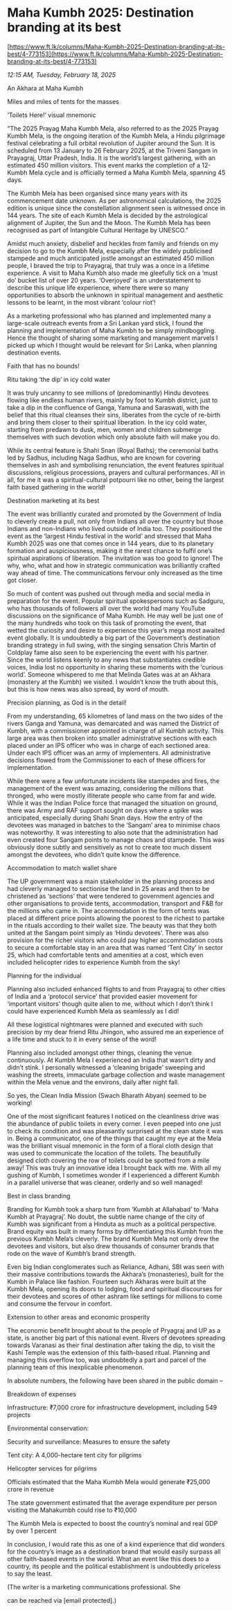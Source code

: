 # Maha Kumbh 2025:  Destination branding at its best

[https://www.ft.lk/columns/Maha-Kumbh-2025-Destination-branding-at-its-best/4-773153](https://www.ft.lk/columns/Maha-Kumbh-2025-Destination-branding-at-its-best/4-773153)

*12:15 AM, Tuesday, February 18, 2025*

An Akhara at Maha Kumbh

Miles and miles of tents for the masses

‘Toilets Here!’ visual mnemonic​

“The 2025 Prayag Maha Kumbh Mela, also referred to as the 2025 Prayag Kumbh Mela, is the ongoing iteration of the Kumbh Mela, a Hindu pilgrimage festival celebrating a full orbital revolution of Jupiter around the Sun. It is scheduled from 13 January to 26 February 2025, at the Triveni Sangam in Prayagraj, Uttar Pradesh, India. It is the world’s largest gathering, with an estimated 450 million visitors. This event marks the completion of a 12-Kumbh Mela cycle and is officially termed a Maha Kumbh Mela, spanning 45 days.

The Kumbh Mela has been organised since many years with its commencement date unknown. As per astronomical calculations, the 2025 edition is unique since the constellation alignment seen is witnessed once in 144 years. The site of each Kumbh Mela is decided by the astrological alignment of Jupiter, the Sun and the Moon. The Kumbh Mela has been recognised as part of Intangible Cultural Heritage by UNESCO.”

Amidst much anxiety, disbelief and heckles from family and friends on my decision to go to the Kumbh Mela, especially after the widely publicised stampede and much anticipated jostle amongst an estimated 450 million people, I braved the trip to Prayagraj, that truly was a once in a lifetime experience. A visit to Maha Kumbh also made me gleefully tick on a ‘must do’ bucket list of over 20 years. ‘Overjoyed’ is an understatement to describe this unique life experience, where there were so many opportunities to absorb the unknown in spiritual management and aesthetic lessons to be learnt, in the most vibrant ‘colour riot’!

As a marketing professional who has planned and implemented many a large-scale outreach events from a Sri Lankan yard stick, I found the planning and implementation of Maha Kumbh to be simply mindboggling. Hence the thought of sharing some marketing and management marvels I picked up which I thought would be relevant for Sri Lanka, when planning destination events.

Faith that has no bounds!

Ritu taking ‘the dip’ in icy cold water

It was truly uncanny to see millions of (predominantly) Hindu devotees flowing like endless human rivers, mainly by foot to Kumbh district, just to take a dip in the confluence of Ganga, Yamuna and Saraswati, with the belief that this ritual cleanses their sins, liberates from the cycle of re-birth and bring them closer to their spiritual liberation. In the icy cold water, starting from predawn to dusk, men, women and children submerge themselves with such devotion which only absolute faith will make you do.

While its central feature is Shahi Snan (Royal Baths); the ceremonial baths led by Sadhus, including Naga Sadhus, who are known for covering themselves in ash and symbolising renunciation, the event features spiritual discussions, religious processions, prayers and cultural performances. All in all, for me it was a spiritual-cultural potpourri like no other, being the largest faith based gathering in the world!

Destination marketing at its best

The event was brilliantly curated and promoted by the Government of India to cleverly create a pull, not only from Indians all over the country but those Indians and non-Indians who lived outside of India too. They positioned the event as the ‘largest Hindu festival in the world’ and stressed that Maha Kumbh 2025 was one that comes once in 144 years, due to its planetary formation and auspiciousness, making it the rarest chance to fulfil one’s spiritual aspirations of liberation. The invitation was too good to ignore! The why, who, what and how in strategic communication was brilliantly crafted way ahead of time. The communications fervour only increased as the time got closer.

So much of content was pushed out through media and social media in preparation for the event. Popular spiritual spokespersons such as Sadguru, who has thousands of followers all over the world had many YouTube discussions on the significance of Maha Kumbh. He may well be just one of the many hundreds who took on this task of promoting the event, that wetted the curiosity and desire to experience this year’s mega most awaited event globally. It is undoubtedly a big part of the Government’s destination branding strategy in full swing, with the singing sensation Chris Martin of Coldplay fame also seen to be experiencing the event with his partner. Since the world listens keenly to any news that substantiates credible voices, India lost no opportunity in sharing these moments with the ‘curious world’. Someone whispered to me that Melinda Gates was at an Akhara (monastery at the Kumbh) we visited. I wouldn’t know the truth about this, but this is how news was also spread, by word of mouth.

Precision planning, as God is in the detail!

From my understanding, 65 kilometres of land mass on the two sides of the rivers Ganga and Yamuna, was demarcated and was named the District of Kumbh, with a commissioner appointed in charge of all Kumbh activity. This large area was then broken into smaller administrative sections with each placed under an IPS officer who was in charge of each sectioned area. Under each IPS officer was an army of implementers. All administrative decisions flowed from the Commissioner to each of these officers for implementation.

While there were a few unfortunate incidents like stampedes and fires, the management of the event was amazing, considering the millions that thronged, who were mostly illiterate people who came from far and wide. While it was the Indian Police force that managed the situation on ground, there was Army and RAF support sought on days where a spike was anticipated, especially during Shahi Snan days. How the entry of the devotees was managed in batches to the ‘Sangam’ area to minimise chaos was noteworthy. It was interesting to also note that the administration had even created four Sangam points to manage chaos and stampede. This was obviously done subtly and sensitively as not to create too much dissent amongst the devotees, who didn’t quite know the difference.

Accommodation to match wallet share

The UP government was a main stakeholder in the planning process and had cleverly managed to sectionise the land in 25 areas and then to be christened as ‘sections’ that were tendered to government agencies and other organisations to provide tents, accommodation, transport and F&B for the millions who came in. The accommodation in the form of tents was placed at different price points allowing the poorest to the richest to partake in the rituals according to their wallet size. The beauty was that they both united at the Sangam point simply as ‘Hindu devotees’. There was also provision for the richer visitors who could pay higher accommodation costs to secure a comfortable stay in an area that was named ‘Tent City’ in sector 25, which had comfortable tents and amenities at a cost, which even included helicopter rides to experience Kumbh from the sky!

Planning for the individual

Planning also included enhanced flights to and from Prayagraj to other cities of India and a ‘protocol service’ that provided easier movement for ‘important visitors’ though quite alien to me, without which I don’t think I could have experienced Kumbh Mela as seamlessly as I did!

All these logistical nightmares were planned and executed with such precision by my dear friend Ritu Jhingon, who assured me an experience of a life time and stuck to it in every sense of the word!

Planning also included amongst other things, cleaning the venue continuously. At Kumbh Mela I experienced an India that wasn’t dirty and didn’t stink. I personally witnessed a ‘cleaning brigade’ sweeping and washing the streets, immaculate garbage collection and waste management within the Mela venue and the environs, daily after night fall.

So yes, the Clean India Mission (Swach Bharath Abyan) seemed to be working!

One of the most significant features I noticed on the cleanliness drive was the abundance of public toilets in every corner. I even peeped into one just to check its condition and was pleasantly surprised at the clean state it was in. Being a communicator, one of the things that caught my eye at the Mela was the brilliant visual mnemonic in the form of a floral cloth design that was used to communicate the location of the toilets. The beautifully designed cloth covering the row of toilets could be spotted from a mile away! This was truly an innovative idea I brought back with me. With all my gushing of Kumbh, I sometimes wonder if I experienced a different Kumbh in a parallel universe that was cleaner, orderly and so well managed!

Best in class branding

Branding for Kumbh took a sharp turn from ‘Kumbh at Allahabad’ to ‘Maha Kumbh at Prayagraj’. No doubt, the subtle name change of the city of Kumbh was significant from a Hinduta as much as a political perspective. Brand equity was built in many forms by differentiating this Kumbh from the previous Kumbh Mela’s cleverly. The brand Kumbh Mela not only drew the devotees and visitors, but also drew thousands of consumer brands that rode on the wave of Kumbh’s brand strength.

Even big Indian conglomerates such as Reliance, Adhani, SBI was seen with their massive contributions towards the Akhara’s (monasteries), built for the Kumbh in Palace like fashion. Fourteen such Akharas were built at the Kumbh Mela, opening its doors to lodging, food and spiritual discourses for their devotees and scores of other ashram like settings for millions to come and consume the fervour in comfort.

Extension to other areas and economic prosperity

The economic benefit brought about to the people of Pryagraj and UP as a state, is another big part of this national event. Rivers of devotees spreading towards Varanasi as their final destination after taking the dip, to visit the Kashi Temple was the extension of this faith-based ritual. Planning and managing this overflow too, was undoubtedly a part and parcel of the planning team of this inexplicable phenomenon.

In absolute numbers, the following have been shared in the public domain –

Breakdown of expenses

Infrastructure: ₹7,000 crore for infrastructure development, including 549 projects

Environmental conservation:

Security and surveillance: Measures to ensure the safety

Tent city: A 4,000-hectare tent city for pilgrims

Helicopter services for pilgrims

Officials estimated that the Maha Kumbh Mela would generate ₹25,000 crore in revenue

The state government estimated that the average expenditure per person visiting the Mahakumbh could rise to ₹10,000

The Kumbh Mela is expected to boost the country’s nominal and real GDP by over 1 percent

In conclusion, I would rate this as one of a kind experience that did wonders for the country’s image as a destination brand that would easily surpass all other faith-based events in the world. What an event like this does to a country, its people and the political establishment is undoubtedly priceless to say the least.

(The writer is a marketing communications professional. She

can be reached via [email protected].)

